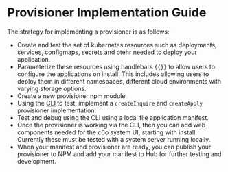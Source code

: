 # Provisioner Implementation Guide

The strategy for implementing a provisioner is as follows:

* Create and test the set of kubernetes resources such as deployments, services, configmaps, secrets and otehr needed to deploy your application.
* Parameterize these resources using handlebars `{{}}` to allow users to configure the applications on install.  This includes allowing users to deploy them in different namespaces, different cloud environments with varying storage options.
* Create a new provisioner npm module.
* Using the [CLI](/provisioners/cli.md) to test, implement a `createInquire` and `createApply` provisioner implementation.
* Test and debug using the CLI using a local file application manifest.
* Once the provisioner is working via the CLI, then you can add web components needed for the c6o system UI, starting with install.  Currently these must be tested with a system server running locally.
* When your manifest and provisioner are ready, you can publish your provisioner to NPM and add your manifest to Hub for further testing and development.
